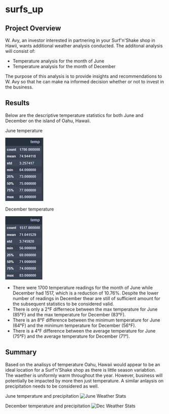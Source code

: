 # surfs_up

## Project Overview

W. Avy, an investor interested in partnering in your Surf'n'Shake shop in Hawii, wants additional weather analysis conducted. The additonal analysis will consist of:

- Temperature analysis for the month of June 
- Temperature analysis for the month of December

The purpose of this analysis is to provide insights and recommendations to W. Avy so that he can make na informed decision whether or not to invest in the business.

## Results

Below are the descriptive temperature statistics for both June and December on the island of Oahu, Hawaii.

June temperature 

![June Temp Stats](./Images/June_temp_stats.png)

December temperature

![Dec Temp Stats](./Images/Dec_temp_stats.png)

- There were 1700 temperature readings for the month of June while December had 1517, which is a reduction of 10.76%. Despite the lower number of readings in December thear are still of sufficient amount for the subsequent statistics to be considered valid. 
- There is only a 2°F differnece between the max temperature for June (85°F) and the max temperature for December (83°F).
- There is an 8°F difference between the minimum temperature for June (64°F) and the minimum temperature for December (56°F).
- There is a 4°F difference between the average temperature for June (75°F) and the average temperature for December (71°).


## Summary

Based on the analisys of temperature Oahu, Hawaii would appear to be an ideal location for a Surf'n'Shake shop as there is little season variabtion. The waether is uniformly warm throughout the year. However, business will potentially be impacted by more then just temperature.  A similar anlaysis on precipitation needs to be considered as well. 

June temperature and precipitation
![June Weather Stats](.Images/June_weather_stats.png)

December temperature and precipitation
![Dec Weather Stats](./Images/Dec_weatehr_stats.png)

